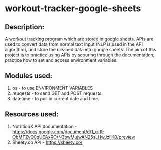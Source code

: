 # workout-tracker-google-sheets

## Description:

A workout tracking program which are stored in google sheets. APIs are used to convert data from normal text input (NLP is used in the API algorithm), and store the cleaned data into google sheets. The aim of this project is to practice using APIs by scouring through the documentation; practice how to set and access environment variables.

## Modules used:

1. os - to use ENVIRONMENT VARIABLES
2. reuqests - to send GET and POST requests
3. datetime - to pull in current date and time.

## Resources used:

1. NutritionX API documentation - https://docs.google.com/document/d/1_q-K-ObMTZvO0qUEAxROrN3bwMujwAN25sLHwJzliK0/preview
2. Sheety.co API - https://sheety.co/

